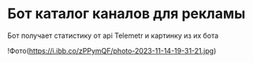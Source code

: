 # Бот каталог каналов для рекламы

Бот получает статистику от api Telemetr и картинку из их бота

!Фото(https://i.ibb.co/zPPymQF/photo-2023-11-14-19-31-21.jpg)
